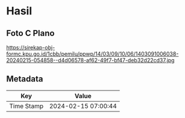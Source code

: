 # Hasil

## Foto C Plano

https://sirekap-obj-formc.kpu.go.id/1cbb/pemilu/ppwp/14/03/09/10/06/1403091006038-20240215-054858--d4d06578-af62-49f7-bf47-deb32d22cd37.jpg


## Metadata

| Key        | Value               |
| ---------- | ------------------- |
| Time Stamp | 2024-02-15 07:00:44 |



